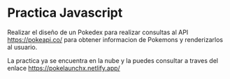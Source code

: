 # Practica Javascript

Realizar el diseño de un Pokedex para realizar consultas al API https://pokeapi.co/ para obtener informacion de Pokemons y renderizarlos al usuario.

La practica ya se encuentra en la nube y la puedes consultar a traves del enlace https://pokelaunchx.netlify.app/ 
